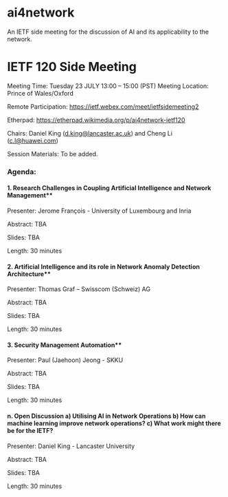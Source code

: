 # ai4network
An IETF side meeting for the discussion of AI and its applicability to the network. 

# IETF 120 Side Meeting
Meeting Time: Tuesday 23 JULY 13:00 – 15:00 (PST)
Meeting Location: Prince of Wales/Oxford

Remote Participation: https://ietf.webex.com/meet/ietfsidemeeting2

Etherpad: https://etherpad.wikimedia.org/p/ai4network-ietf120

Chairs: Daniel King (d.king@lancaster.ac.uk) and Cheng Li (c.l@huawei.com)

Session Materials: To be added.

### Agenda: 

#### 1. Research Challenges in Coupling Artificial Intelligence and Network Management**
Presenter: Jerome  François - University of Luxembourg and Inria 

Abstract: TBA

Slides: TBA

Length: 30 minutes
 
#### 2. Artificial Intelligence and its role in Network Anomaly Detection Architecture**
Presenter: Thomas Graf – Swisscom (Schweiz) AG

Abstract: TBA

Slides: TBA

Length: 30 minutes

#### 3. Security Management Automation**
Presenter: Paul (Jaehoon) Jeong - SKKU

Abstract: TBA

Slides: TBA

Length: 30 minutes

#### n. Open Discussion a) Utilising AI in Network Operations b) How can machine learning improve network operations? c) What work might there be for the IETF?
Presenter: Daniel King - Lancaster University 

Abstract: TBA

Slides: TBA

Length: 30 minutes
